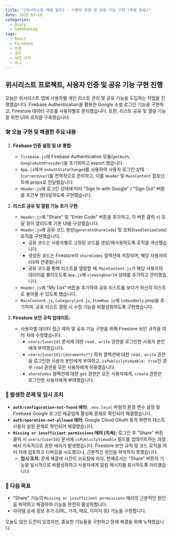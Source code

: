 ```yaml
---
title: "[위시리스트 개발 일지] - 사용자 인증 및 공유 기능 구현 (부분 완료)"
date: 2025-07-10
categories:
  - Diary
  - GameDevLog
tags:
  - React
  - Firebase
  - 인증
  - 공유
  - 보안 규칙
  - 버그
---
```


## 위시리스트 프로젝트, 사용자 인증 및 공유 기능 구현 진행

오늘은 위시리스트 앱에 사용자별 개인 리스트 관리 및 공유 기능을 도입하는 작업을 진행했습니다. Firebase Authentication을 활용한 Google 소셜 로그인 기능을 구현하고, Firestore 데이터 구조를 사용자별로 분리했습니다. 또한, 리스트 공유 및 열람 기능을 위한 UI와 로직을 구축했습니다.

### 🛠️ 오늘 구현 및 해결한 주요 내용

1.  **Firebase 인증 설정 및 UI 통합:**
    *   `firebase.js`에 Firebase Authentication 모듈(`getAuth`, `GoogleAuthProvider`)을 초기화하고 export 했습니다.
    *   `App.js`에서 `onAuthStateChanged`를 사용하여 사용자 로그인 상태(`currentUser`)를 전역적으로 관리하고, 이를 `Header` 및 `MainContent` 컴포넌트에 props로 전달했습니다.
    *   `Header.js`에 로그인 상태에 따라 "Sign In with Google" / "Sign Out" 버튼을 조건부 렌더링하도록 구현했습니다.

2.  **리스트 공유 및 열람 기능 초기 구현:**
    *   `Header.js`에 "Share" 및 "Enter Code" 버튼을 추가하고, 각 버튼 클릭 시 모달 창이 열리도록 기본 UI를 구성했습니다.
    *   `Header.js`에 공유 코드 생성(`generateShareCode`) 및 조회(`handleViewCode`) 로직을 구현했습니다.
        *   공유 코드는 사용자별로 고정된 코드를 생성/재사용하도록 로직을 개선했습니다.
        *   생성된 코드는 Firestore의 `shareCodes` 컬렉션에 저장되며, 해당 사용자의 `UID`와 연결됩니다.
        *   공유 코드를 통해 리스트를 열람할 때, `MainContent.js`가 해당 사용자의 데이터를 불러오도록 `App.js`에 `viewingUserId` 상태를 추가하고 관리했습니다.
    *   `Header.js`에 "My List" 버튼을 추가하여 공유 리스트를 보다가 자신의 리스트로 돌아올 수 있도록 했습니다.
    *   `MainContent.js`, `CategoryCard.js`, `ItemRow.js`에 `isReadOnly` prop을 추가하여, 공유 리스트 열람 시 수정 기능을 비활성화하도록 구현했습니다.

3.  **Firestore 보안 규칙 업데이트:**
    *   사용자별 데이터 접근 제어 및 공유 기능 구현을 위해 Firestore 보안 규칙을 여러 차례 수정했습니다.
        *   `users/{userId}` 문서에 대한 `read, write` 권한을 로그인한 사용자 본인에게 부여했습니다.
        *   `users/{userId}/{document=**}` 하위 컬렉션에 대한 `read, write` 권한을 로그인한 사용자 본인에게 부여하고, `isPubliclyViewable: true`인 경우 `read` 권한을 모든 사용자에게 허용했습니다.
        *   `shareCodes` 컬렉션에 대한 `get` 권한은 모든 사용자에게, `create` 권한은 로그인한 사용자에게 부여했습니다.

### 🐛 발생한 문제 및 임시 조치

*   **`auth/configuration-not-found` 에러:** `.env.local` 파일의 환경 변수 설정 및 Firebase Google 로그인 제공업체 활성화 문제로 확인되어 해결했습니다.
*   **`auth/operation-not-allowed` 에러:** Google Cloud OAuth 동의 화면의 테스트 사용자 설정 문제로 확인되어 해결했습니다.
*   **`Missing or insufficient permissions` 에러 (지속):** 로그인 후 "Share" 버튼 클릭 시 `users/{userId}` 문서에 `isPubliclyViewable` 필드를 업데이트하는 과정에서 지속적으로 권한 에러가 발생했습니다. Firestore 보안 규칙 및 코드 로직을 여러 차례 검토하고 디버깅을 시도했으나, 근본적인 원인을 파악하지 못했습니다.
    *   **임시 조치:** 문제 해결에 시간이 소요됨에 따라, 현재로서는 "Share" 버튼의 기능을 일시적으로 비활성화하고 사용자에게 알림 메시지를 표시하도록 처리했습니다.

### 🚀 다음 목표

*   "Share" 기능의 `Missing or insufficient permissions` 에러의 근본적인 원인을 파악하고 해결하여 기능을 완전히 활성화합니다.
*   아이템 상세 정보 추가 (URL, 가격, 메모, 이미지 등) 기능을 구현합니다.

오늘도 많은 도전이 있었지만, 중요한 기능들을 구현하고 문제 해결을 위해 노력했습니다.
